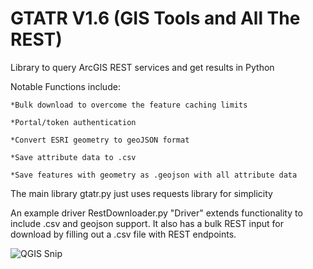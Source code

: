 # GTATR V1.6 (GIS Tools and All The REST)
Library to query ArcGIS REST services and get results in Python

Notable Functions include:

	*Bulk download to overcome the feature caching limits
	
	*Portal/token authentication
	
	*Convert ESRI geometry to geoJSON format
	
	*Save attribute data to .csv
	
	*Save features with geometry as .geojson with all attribute data
	

The main library gtatr.py just uses requests library for simplicity

An example driver RestDownloader.py "Driver" extends functionality to include .csv and geojson support. It also has a bulk REST input for download by filling out a .csv file with REST endpoints.

![QGIS Snip](https://github.com/pathutto/images/blob/master/QGIS_Snip1.PNG?raw=true)
